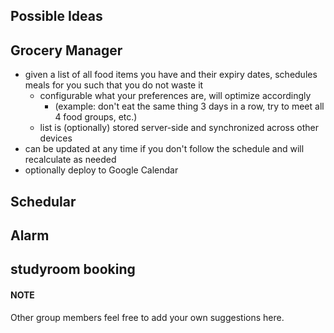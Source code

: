 Possible Ideas
--------------

## Grocery Manager
- given a list of all food items you have and their expiry dates, schedules meals for you such that you do not waste it
    - configurable what your preferences are, will optimize accordingly
	    - (example: don't eat the same thing 3 days in a row, try to meet all 4 food groups, etc.)
	- list is (optionally) stored server-side and synchronized across other devices
- can be updated at any time if you don't follow the schedule and will recalculate as needed
- optionally deploy to Google Calendar


## Schedular

## Alarm

## studyroom booking

#### NOTE
Other group members feel free to add your own suggestions here.
